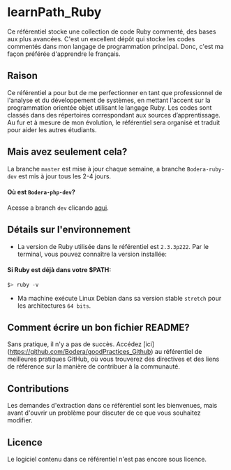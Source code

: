 # learnPath_Ruby
 Ce référentiel stocke une collection de code Ruby commenté, des bases aux plus avancées. C'est un excellent dépôt qui stocke les codes commentés dans mon langage de programmation principal. Donc, c'est ma façon préférée d'apprendre le français.

## Raison
 Ce référentiel a pour but de me perfectionner en tant que professionnel de l'analyse et du développement de systèmes, en mettant l'accent sur la programmation orientée objet utilisant le langage Ruby. Les codes sont classés dans des répertoires correspondant aux sources d’apprentissage. Au fur et à mesure de mon évolution, le référentiel sera organisé et traduit pour aider les autres étudiants.

## Mais avez seulement cela?
 La branche `master` est mise à jour chaque semaine, a branche `Bodera-ruby-dev` est mis à jour tous les 2-4 jours.

#### Où est `Bodera-php-dev`?
Acesse a branch `dev` clicando [aqui](https://github.com/Bodera/learnPath_Ruby/tree/Bodera-ruby-dev).

## Détails sur l'environnement
* La version de Ruby utilisée dans le référentiel est `2.3.3p222`. Par le terminal, vous pouvez connaître la version installée:

#### Si Ruby est déjà dans votre $PATH:
```bash
$> ruby -v
```
* Ma machine exécute Linux Debian dans sa version stable `stretch` pour les architectures `64 bits`.

## Comment écrire un bon fichier README?
 Sans pratique, il n'y a pas de succès. Accédez [ici] (https://github.com/Bodera/goodPractices_Github) au référentiel de meilleures pratiques GitHub, où vous trouverez des directives et des liens de référence sur la manière de contribuer à la communauté.

## Contributions
 Les demandes d'extraction dans ce référentiel sont les bienvenues, mais avant d'ouvrir un problème pour discuter de ce que vous souhaitez modifier.

## Licence
 Le logiciel contenu dans ce référentiel n'est pas encore sous licence.

